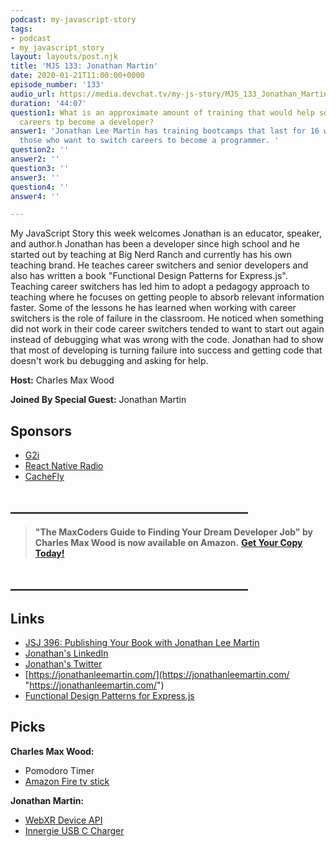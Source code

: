 ```yaml
---
podcast: my-javascript-story
tags:
- podcast
- my_javascript_story
layout: layouts/post.njk
title: 'MJS 133: Jonathan Martin'
date: 2020-01-21T11:00:00+0000
episode_number: '133'
audio_url: https://media.devchat.tv/my-js-story/MJS_133_Jonathan_Martin.mp3
duration: '44:07'
question1: What is an approximate amount of training that would help someone switch
  careers tp become a developer?
answer1: 'Jonathan Lee Martin has training bootcamps that last for 16 weeks that help
  those who want to switch careers to become a programmer. '
question2: ''
answer2: ''
question3: ''
answer3: ''
question4: ''
answer4: ''

---
```

My JavaScript Story this week welcomes Jonathan is an educator, speaker, and author.h Jonathan has been a developer since high school and he started out by teaching at Big Nerd Ranch and currently has his own teaching brand. He teaches career switchers and senior developers and also has written a book "Functional Design Patterns for Express.js". Teaching career switchers has led him to adopt a pedagogy approach to teaching where he focuses on getting people to absorb relevant information faster. Some of the lessons he has learned when working with career switchers is the role of failure in the classroom. He noticed when something did not work in their code career switchers tended to want to start out again instead of debugging what was wrong with the code. Jonathan had to show that most of developing is turning failure into success and getting code that doesn't work bu debugging and asking for help. 

**Host:** Charles Max Wood

**Joined By Special Guest:** Jonathan Martin

## Sponsors

* [G2i](https://www.g2i.co/?utm_source=React_Native_Radio&utm_medium=Podcast)
* [React Native Radio](https://devchat.tv/react-native-radio/)
* [CacheFly](https://www.cachefly.com/)

## **______________________________________**

> **"The MaxCoders Guide to Finding Your Dream Developer Job" by Charles Max Wood is now available on Amazon.** [**Get Your Copy Today!**](https://www.amazon.com/gp/product/B081MBL5C9/ref=as_li_ss_tl?ie=UTF8&linkCode=sl1&tag=devchattv-20&linkId=9d61363241636e2546ef46abba198746&language=en_US)

## **______________________________________**

> 

## Links

* [JSJ 396: Publishing Your Book with Jonathan Lee Martin](https://devchat.tv/js-jabber/jsj-396-publishing-your-book-with-jonathan-lee-martin/)
* [Jonathan's LinkedIn](https://www.linkedin.com/in/nybblr/)
* [Jonathan's Twitter](https://twitter.com/nybblr)
* [https://jonathanleemartin.com/](https://jonathanleemartin.com/ "https://jonathanleemartin.com/")
* [Functional Design Patterns for Express.js](https://www.amazon.com/Jonathan-Lee-Martin/e/B07THDLV9L?ref=sr_ntt_srch_lnk_1&qid=1579582388&sr=8-1)

## Picks

**Charles Max Wood:**

* Pomodoro Timer
* [Amazon Fire tv stick](https://www.amazon.com/Fire-TV-Stick-with-Alexa-Voice-Remote/dp/B0791TX5P5) 

**Jonathan Martin:**

* [WebXR Device API](https://developer.mozilla.org/en-US/docs/Web/API/WebXR_Device_API)
* [Innergie USB C Charger](https://www.amazon.com/Innergie-Adapter-US-PowerDelivery-Technology-USB-World-Small/dp/B07GBYVF4Q)